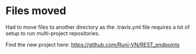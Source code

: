 # Files moved

Had to move files to another directory as the .travis.yml file requires a lot of setup to run multi-project repositories.

Find the new project here: https://github.com/Runi-VN/REST_endpoints
